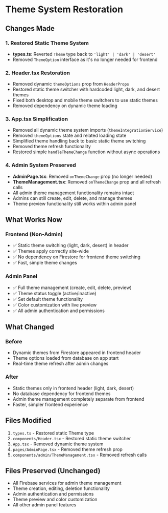 # Theme System Restoration

## Changes Made

### 1. Restored Static Theme System
- **types.ts**: Reverted `Theme` type back to `'light' | 'dark' | 'desert'`
- Removed `ThemeOption` interface as it's no longer needed for frontend

### 2. Header.tsx Restoration
- Removed dynamic `themeOptions` prop from `HeaderProps`
- Restored static theme switcher with hardcoded light, dark, and desert themes
- Fixed both desktop and mobile theme switchers to use static themes
- Removed dependency on dynamic theme loading

### 3. App.tsx Simplification
- Removed all dynamic theme system imports (`themeIntegrationService`)
- Removed `themeOptions` state and related loading state
- Simplified theme handling back to basic static theme switching
- Removed theme refresh functionality
- Restored simple `handleThemeChange` function without async operations

### 4. Admin System Preserved
- **AdminPage.tsx**: Removed `onThemeChange` prop (no longer needed)
- **ThemeManagement.tsx**: Removed `onThemeChange` prop and all refresh calls
- All admin theme management functionality remains intact
- Admins can still create, edit, delete, and manage themes
- Theme preview functionality still works within admin panel

## What Works Now

### Frontend (Non-Admin)
- ✅ Static theme switching (light, dark, desert) in header
- ✅ Themes apply correctly site-wide
- ✅ No dependency on Firestore for frontend theme switching
- ✅ Fast, simple theme changes

### Admin Panel
- ✅ Full theme management (create, edit, delete, preview)
- ✅ Theme status toggle (active/inactive)
- ✅ Set default theme functionality
- ✅ Color customization with live preview
- ✅ All admin authentication and permissions

## What Changed

### Before
- Dynamic themes from Firestore appeared in frontend header
- Theme options loaded from database on app start
- Real-time theme refresh after admin changes

### After
- Static themes only in frontend header (light, dark, desert)
- No database dependency for frontend themes
- Admin theme management completely separate from frontend
- Faster, simpler frontend experience

## Files Modified
1. `types.ts` - Restored static Theme type
2. `components/Header.tsx` - Restored static theme switcher
3. `App.tsx` - Removed dynamic theme system
4. `pages/AdminPage.tsx` - Removed theme refresh prop
5. `components/admin/ThemeManagement.tsx` - Removed refresh calls

## Files Preserved (Unchanged)
- All Firebase services for admin theme management
- Theme creation, editing, deletion functionality
- Admin authentication and permissions
- Theme preview and color customization
- All other admin panel features
